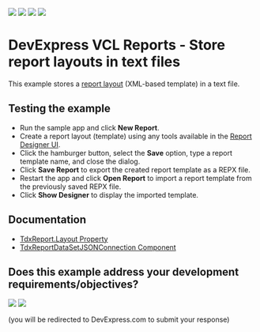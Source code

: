 <!-- default badges list -->
![](https://img.shields.io/endpoint?url=https://codecentral.devexpress.com/api/v1/VersionRange/1051124732/25.1.4%2B)
[![](https://img.shields.io/badge/Open_in_DevExpress_Support_Center-FF7200?style=flat-square&logo=DevExpress&logoColor=white)](https://supportcenter.devexpress.com/ticket/details/T1306454)
[![](https://img.shields.io/badge/📖_How_to_use_DevExpress_Examples-e9f6fc?style=flat-square)](https://docs.devexpress.com/GeneralInformation/403183)
[![](https://img.shields.io/badge/💬_Leave_Feedback-feecdd?style=flat-square)](#does-this-example-address-your-development-requirementsobjectives)
<!-- default badges end -->

# DevExpress VCL Reports - Store report layouts in text files

This example stores a [report layout](https://docs.devexpress.com/VCL/dxReport.TdxReport.Layout) (XML-based template) in a text file.

## Testing the example

* Run the sample app and click **New Report**.
* Create a report layout (template) using any tools available in the [Report Designer UI](https://docs.devexpress.com/XtraReports/119176/web-reporting/web-end-user-report-designer).
* Click the hamburger button, select the **Save** option, type a report template name, and close the dialog.
* Click **Save Report** to export the created report template as a REPX file.
* Restart the app and click **Open Report** to import a report template from the previously saved REPX file.
* Click **Show Designer** to display the imported template.

## Documentation

* [TdxReport.Layout Property](https://docs.devexpress.com/VCL/dxReport.TdxReport.Layout)
* [TdxReportDataSetJSONConnection Component](https://docs.devexpress.com/VCL/dxReport.ConnectionString.JSON.DB.TdxReportDataSetJSONConnection)

<!-- feedback -->
## Does this example address your development requirements/objectives?

[<img src="https://www.devexpress.com/support/examples/i/yes-button.svg"/>](https://www.devexpress.com/support/examples/survey.xml?utm_source=github&utm_campaign=vcl-reports-store-layout-template-file&~~~was_helpful=yes) [<img src="https://www.devexpress.com/support/examples/i/no-button.svg"/>](https://www.devexpress.com/support/examples/survey.xml?utm_source=github&utm_campaign=vcl-reports-store-layout-template-file&~~~was_helpful=no)

(you will be redirected to DevExpress.com to submit your response)
<!-- feedback end -->

